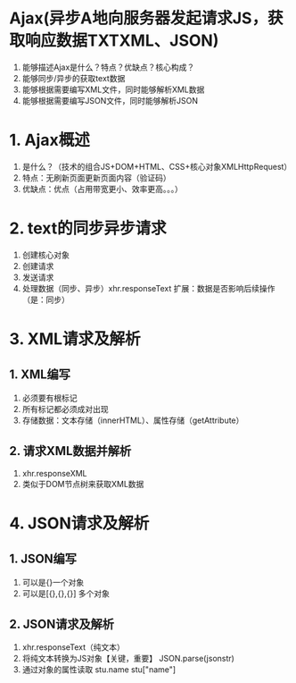 # Ajax(异步A地向服务器发起请求JS，获取响应数据TXTXML、JSON)
1. 能够描述Ajax是什么？特点？优缺点？核心构成？
2. 能够同步/异步的获取text数据
3. 能够根据需要编写XML文件，同时能够解析XML数据
4. 能够根据需要编写JSON文件，同时能够解析JSON
# 1. Ajax概述
1. 是什么？（技术的组合JS+DOM+HTML、CSS+核心对象XMLHttpRequest）
2. 特点：无刷新页面更新页面内容（验证码）
3. 优缺点：优点（占用带宽更小、效率更高。。。）
# 2. text的同步异步请求
1. 创建核心对象
2. 创建请求
3. 发送请求
4. 处理数据（同步、异步）xhr.responseText
扩展：数据是否影响后续操作（是：同步）
# 3. XML请求及解析
## 1. XML编写
1. 必须要有根标记
2. 所有标记都必须成对出现
3. 存储数据：文本存储（innerHTML）、属性存储（getAttribute）
## 2. 请求XML数据并解析
1. xhr.responseXML
2. 类似于DOM节点树来获取XML数据
# 4. JSON请求及解析
## 1. JSON编写
1. 可以是{}一个对象
2. 可以是[{},{},{}] 多个对象
## 2. JSON请求及解析
1. xhr.responseText（纯文本）
2. 将纯文本转换为JS对象【关键，重要】 JSON.parse(jsonstr)
3. 通过对象的属性读取  stu.name  stu["name"]